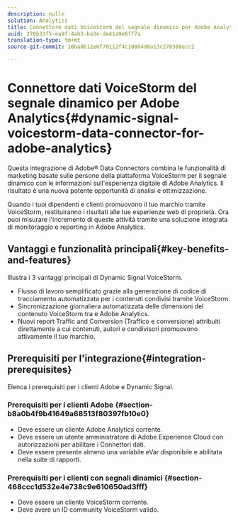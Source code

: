 ```yaml
---
description: nulle
solution: Analytics
title: Connettore dati VoiceStorm del segnale dinamico per Adobe Analytics
uuid: 270b33f5-ea9f-4ab3-ba3e-de41a9e6ff7a
translation-type: tm+mt
source-git-commit: 16ba0b12e0f70112f4c10804d0a13c278388ecc2

---
```



# Connettore dati VoiceStorm del segnale dinamico per Adobe Analytics{#dynamic-signal-voicestorm-data-connector-for-adobe-analytics}

Questa integrazione di Adobe® Data Connectors combina le funzionalità di marketing basate sulle persone della piattaforma VoiceStorm per il segnale dinamico con le informazioni sull'esperienza digitale di Adobe Analytics. Il risultato è una nuova potente opportunità di analisi e ottimizzazione.

Quando i tuoi dipendenti e clienti promuovono il tuo marchio tramite VoiceStorm, restituiranno i risultati alle tue esperienze web di proprietà. Ora puoi misurare l'incremento di queste attività tramite una soluzione integrata di monitoraggio e reporting in Adobe Analytics.

## Vantaggi e funzionalità principali{#key-benefits-and-features}

Illustra i 3 vantaggi principali di Dynamic Signal VoiceStorm.

* Flusso di lavoro semplificato grazie alla generazione di codice di tracciamento automatizzata per i contenuti condivisi tramite VoiceStorm.
* Sincronizzazione giornaliera automatizzata delle dimensioni del contenuto VoiceStorm tra e Adobe Analytics.
* Nuovi report Traffic and Conversion (Traffico e conversione) attribuiti direttamente a cui contenuti, autori e condivisori promuovono attivamente il tuo marchio.

## Prerequisiti per l'integrazione{#integration-prerequisites}

Elenca i prerequisiti per i clienti Adobe e Dynamic Signal.

### Prerequisiti per i clienti Adobe {#section-b8a0b4f9b41649a68513f80397fb10e0}

* Deve essere un cliente Adobe Analytics corrente.
* Deve essere un utente amministratore di Adobe Experience Cloud con autorizzazioni per abilitare i Connettori dati.
* Deve essere presente almeno una variabile eVar disponibile e abilitata nella suite di rapporti.

### Prerequisiti per i clienti con segnali dinamici {#section-468ccc1d532e4e738c9e610650ad3fff}

* Deve essere un cliente VoiceStorm corrente.
* Deve avere un ID community VoiceStorm valido.
